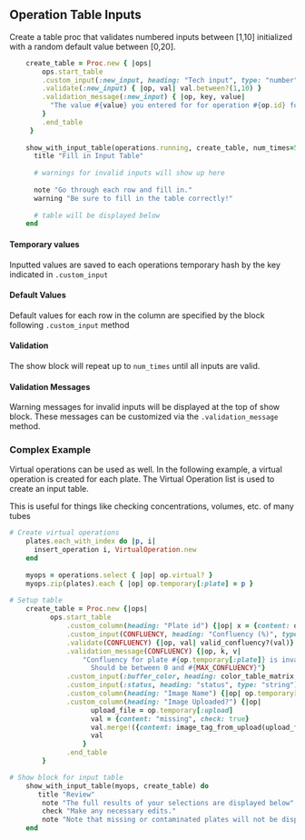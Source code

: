 Operation Table Inputs
---

Create a table proc that validates numbered inputs between [1,10] initialized with a random default value between [0,20].

```ruby
    create_table = Proc.new { |ops|
        ops.start_table
        .custom_input(:new_input, heading: "Tech input", type: "number") { |op| op.temporary[:new_input] || rand(20) }
        .validate(:new_input) { |op, val| val.between?(1,10) }
        .validation_message(:new_input) { |op, key, value|
          "The value #{value} you entered for for operation #{op.id} for key #{key} is incorrect. It must be between [1,10]!"
        }
        .end_table
     }
            
    show_with_input_table(operations.running, create_table, num_times=5) do
      title "Fill in Input Table"
      
      # warnings for invalid inputs will show up here
      
      note "Go through each row and fill in."
      warning "Be sure to fill in the table correctly!"
      
      # table will be displayed below
    end
```

#### Temporary values

Inputted values are saved to each operations temporary hash by the key indicated in `.custom_input`

#### Default Values

Default values for each row in the column are specified by the block following `.custom_input` method

#### Validation
The show block will repeat up to `num_times` until all inputs are valid. 

#### Validation Messages
Warning messages for invalid inputs will be displayed at the top of show block. 
These messages can be customized via the `.validation_message` method.

### Complex Example

Virtual operations can be used as well. 
In the following example, a virtual operation is created for each plate. 
The Virtual Operation list is used to create an input table. 

This is useful for things like checking concentrations, volumes, etc. of many tubes

```ruby
# Create virtual operations
    plates.each_with_index do |p, i|
      insert_operation i, VirtualOperation.new
    end
    
    myops = operations.select { |op| op.virtual? }
    myops.zip(plates).each { |op| op.temporary[:plate] = p }
   
# Setup table
    create_table = Proc.new {|ops|
          ops.start_table
              .custom_column(heading: "Plate id") {|op| x = {content: op.temporary[:plate].id, check: true} }
              .custom_input(CONFLUENCY, heading: "Confluency (%)", type: "number") {|op| op.temporary[CONFLUENCY] || op.temporary[:plate].confluency }
              .validate(CONFLUENCY) {|op, val| valid_confluency?(val)}
              .validation_message(CONFLUENCY) {|op, k, v|
                  "Confluency for plate #{op.temporary[:plate]} is invalid. \
                    Should be between 0 and #{MAX_CONFLUENCY}"}
              .custom_input(:buffer_color, heading: color_table_matrix, type: "string") {|op| op.temporary[:buffer_color] || 'red'}
              .custom_input(:status, heading: "status", type: "string") { |op| op.temporary[:status] || 'OK' }
              .custom_column(heading: "Image Name") {|op| op.temporary[:image_name]}
              .custom_column(heading: "Image Uploaded?") {|op|
                    upload_file = op.temporary[:upload]
                    val = {content: "missing", check: true}
                    val.merge!({content: image_tag_from_upload(upload_file)}) if upload_file
                    val
                  }
              .end_table
        }

# Show block for input table
    show_with_input_table(myops, create_table) do
       title "Review"
        note "The full results of your selections are displayed below"
        check "Make any necessary edits."
        note "Note that missing or contaminated plates will not be displayed correctly."
    end
```